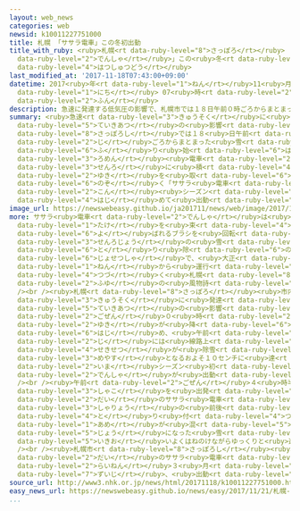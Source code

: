 ```yaml
---
layout: web_news
categories: web
newsid: k10011227751000
title: 札幌 「ササラ電車」この冬初出動
title_with_ruby: <ruby>札幌<rt data-ruby-level="8">さっぽろ</rt></ruby> 「ササラ<ruby>電車<rt
  data-ruby-level="2">でんしゃ</rt></ruby>」この<ruby>冬<rt data-ruby-level="2">ふゆ</rt></ruby><ruby>初出動<rt
  data-ruby-level="4">はつしゅつどう</rt></ruby>
last_modified_at: '2017-11-18T07:43:00+09:00'
datetime: 2017<ruby>年<rt data-ruby-level="1">ねん</rt></ruby>11<ruby>月<rt data-ruby-level="1">がつ</rt></ruby>18<ruby>日<rt
  data-ruby-level="1">にち</rt></ruby> 07<ruby>時<rt data-ruby-level="2">じ</rt></ruby>43<ruby>分<rt
  data-ruby-level="2">ふん</rt></ruby>
description: 急速に発達する低気圧の影響で、札幌市では１８日午前０時ごろからまとまった雪が降り始め、路面電車の線路に積もった雪を取り除く「ササラ電車」が今シーズン初めて出動しました。
summary: <ruby>急速<rt data-ruby-level="3">きゅうそく</rt></ruby>に<ruby>発達<rt data-ruby-level="4">はったつ</rt></ruby>する<ruby>低気圧<rt
  data-ruby-level="5">ていきあつ</rt></ruby>の<ruby>影響<rt data-ruby-level="7">えいきょう</rt></ruby>で、<ruby>札幌市<rt
  data-ruby-level="8">さっぽろし</rt></ruby>では１８<ruby>日午前<rt data-ruby-level="2">にちごぜん</rt></ruby>０<ruby>時<rt
  data-ruby-level="2">じ</rt></ruby>ごろからまとまった<ruby>雪<rt data-ruby-level="2">ゆき</rt></ruby>が<ruby>降<rt
  data-ruby-level="6">ふ</rt></ruby>り<ruby>始<rt data-ruby-level="6">はじ</rt></ruby>め、<ruby>路面<rt
  data-ruby-level="3">ろめん</rt></ruby><ruby>電車<rt data-ruby-level="2">でんしゃ</rt></ruby>の<ruby>線路<rt
  data-ruby-level="3">せんろ</rt></ruby>に<ruby>積<rt data-ruby-level="4">つ</rt></ruby>もった<ruby>雪<rt
  data-ruby-level="2">ゆき</rt></ruby>を<ruby>取<rt data-ruby-level="6">と</rt></ruby>り<ruby>除<rt
  data-ruby-level="6">のぞ</rt></ruby>く「ササラ<ruby>電車<rt data-ruby-level="2">でんしゃ</rt></ruby>」が<ruby>今<rt
  data-ruby-level="2">こん</rt></ruby><ruby>シーズン<rt data-ruby-level="2">しーずん</rt></ruby><ruby>初<rt
  data-ruby-level="4">はじ</rt></ruby>めて<ruby>出動<rt data-ruby-level="3">しゅつどう</rt></ruby>しました。
image_url: https://newswebeasy.github.io/ja201711/news/web/image/2017/11/18/K10011227751_1711180652_1711180655_01_02.jpg
more: ササラ<ruby>電車<rt data-ruby-level="2">でんしゃ</rt></ruby>は<ruby>長<rt data-ruby-level="2">なが</rt></ruby>さおよそ３０センチほどの<ruby>竹<rt
  data-ruby-level="1">たけ</rt></ruby>を<ruby>束<rt data-ruby-level="4">たば</rt></ruby>ねた「ササラ」と<ruby>呼<rt
  data-ruby-level="6">よ</rt></ruby>ばれるブラシを<ruby>回転<rt data-ruby-level="3">かいてん</rt></ruby>させて<ruby>線路上<rt
  data-ruby-level="3">せんろじょう</rt></ruby>の<ruby>雪<rt data-ruby-level="2">ゆき</rt></ruby>を<ruby>取<rt
  data-ruby-level="6">と</rt></ruby>り<ruby>除<rt data-ruby-level="6">のぞ</rt></ruby>く<ruby>除雪車<rt
  data-ruby-level="6">じょせつしゃ</rt></ruby>で、<ruby>大正<rt data-ruby-level="1">たいしょう</rt></ruby>１４<ruby>年<rt
  data-ruby-level="1">ねん</rt></ruby>から<ruby>運行<rt data-ruby-level="3">うんこう</rt></ruby>が<ruby>続<rt
  data-ruby-level="4">つづ</rt></ruby>く<ruby>札幌<rt data-ruby-level="8">さっぽろ</rt></ruby>の<ruby>冬<rt
  data-ruby-level="2">ふゆ</rt></ruby>の<ruby>風物詩<rt data-ruby-level="3">ふうぶつし</rt></ruby>です。<br
  /><br /><ruby>札幌<rt data-ruby-level="8">さっぽろ</rt></ruby><ruby>市内<rt data-ruby-level="2">しない</rt></ruby>では<ruby>急速<rt
  data-ruby-level="3">きゅうそく</rt></ruby>に<ruby>発達<rt data-ruby-level="4">はったつ</rt></ruby>する<ruby>低気圧<rt
  data-ruby-level="5">ていきあつ</rt></ruby>の<ruby>影響<rt data-ruby-level="7">えいきょう</rt></ruby>で<ruby>午前<rt
  data-ruby-level="2">ごぜん</rt></ruby>０<ruby>時<rt data-ruby-level="2">じ</rt></ruby>ごろからまとまった<ruby>雪<rt
  data-ruby-level="2">ゆき</rt></ruby>が<ruby>降<rt data-ruby-level="6">ふ</rt></ruby>り<ruby>始<rt
  data-ruby-level="6">はじ</rt></ruby>め、<ruby>午前<rt data-ruby-level="2">ごぜん</rt></ruby>３<ruby>時<rt
  data-ruby-level="2">じ</rt></ruby>には<ruby>線路上<rt data-ruby-level="3">せんろじょう</rt></ruby>の<ruby>積雪<rt
  data-ruby-level="4">せきせつ</rt></ruby>が<ruby>除雪<rt data-ruby-level="6">じょせつ</rt></ruby>の<ruby>目安<rt
  data-ruby-level="3">めやす</rt></ruby>となるおよそ１０センチに<ruby>達<rt data-ruby-level="4">たっ</rt></ruby>したことから、<ruby>今<rt
  data-ruby-level="2">いま</rt></ruby>シーズン<ruby>初<rt data-ruby-level="4">はじ</rt></ruby>めてササラ<ruby>電車<rt
  data-ruby-level="2">でんしゃ</rt></ruby>が<ruby>出動<rt data-ruby-level="3">しゅつどう</rt></ruby>しました。<br
  /><br /><ruby>午前<rt data-ruby-level="2">ごぜん</rt></ruby>４<ruby>時半<rt data-ruby-level="2">じはん</rt></ruby>に<ruby>車庫<rt
  data-ruby-level="3">しゃこ</rt></ruby>を<ruby>出発<rt data-ruby-level="3">しゅっぱつ</rt></ruby>した２<ruby>台<rt
  data-ruby-level="2">だい</rt></ruby>のササラ<ruby>電車<rt data-ruby-level="2">でんしゃ</rt></ruby>は、<ruby>車両<rt
  data-ruby-level="3">しゃりょう</rt></ruby>の<ruby>前後<rt data-ruby-level="2">ぜんご</rt></ruby>に<ruby>取<rt
  data-ruby-level="4">と</rt></ruby>り<ruby>付<rt data-ruby-level="4">つ</rt></ruby>けられたササラで<ruby>雨<rt
  data-ruby-level="1">あめ</rt></ruby>が<ruby>混<rt data-ruby-level="5">こん</rt></ruby>じってシャーベット<ruby>状<rt
  data-ruby-level="5">じょう</rt></ruby>になった<ruby>雪<rt data-ruby-level="2">ゆき</rt></ruby>を<ruby>勢<rt
  data-ruby-level="5">いきお</rt></ruby>いよくはねのけながらゆっくりと<ruby>進<rt data-ruby-level="3">すす</rt></ruby>んでいました。<br
  /><br /><ruby>札幌市<rt data-ruby-level="8">さっぽろし</rt></ruby><ruby>交通局<rt data-ruby-level="3">こうつうきょく</rt></ruby>は４<ruby>台<rt
  data-ruby-level="2">だい</rt></ruby>のササラ<ruby>電車<rt data-ruby-level="2">でんしゃ</rt></ruby>を<ruby>来年<rt
  data-ruby-level="2">らいねん</rt></ruby>３<ruby>月<rt data-ruby-level="1">がつ</rt></ruby>ごろまで<ruby>随時<rt
  data-ruby-level="7">ずいじ</rt></ruby>、<ruby>出動<rt data-ruby-level="3">しゅつどう</rt></ruby>させることにしています。
source_url: http://www3.nhk.or.jp/news/html/20171118/k10011227751000.html
easy_news_url: https://newswebeasy.github.io/news/easy/2017/11/21/札幌-雪が降ってササラ電車が出発する
...
```

